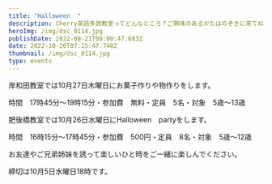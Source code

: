 ```yaml
---
title: "Halloween  "
description: Cherry英語多読教室ってどんなところ？ご興味のあるかたはのぞきに来てね！
heroImg: /img/dsc_0114.jpg
publishDate: 2022-09-21T00:00:47.683Z
date: 2022-10-26T07:15:47.740Z
thumbnail: /img/dsc_0114.jpg
type: events
---
```

岸和田教室では10月27日木曜日にお菓子作りや物作りをします。

時間　17時45分～19時15分・参加費　無料・定員　5名・対象　5歳～13歳　

肥後橋教室では10月26日水曜日にHalloween　partyをします。

時間　16時15分～17時45分・参加費　500円・定員　8名・対象　5歳～12歳

お友達やご兄弟姉妹を誘って楽しいひと時をご一緒に楽しんでください。

締切は10月5日水曜日18時です。